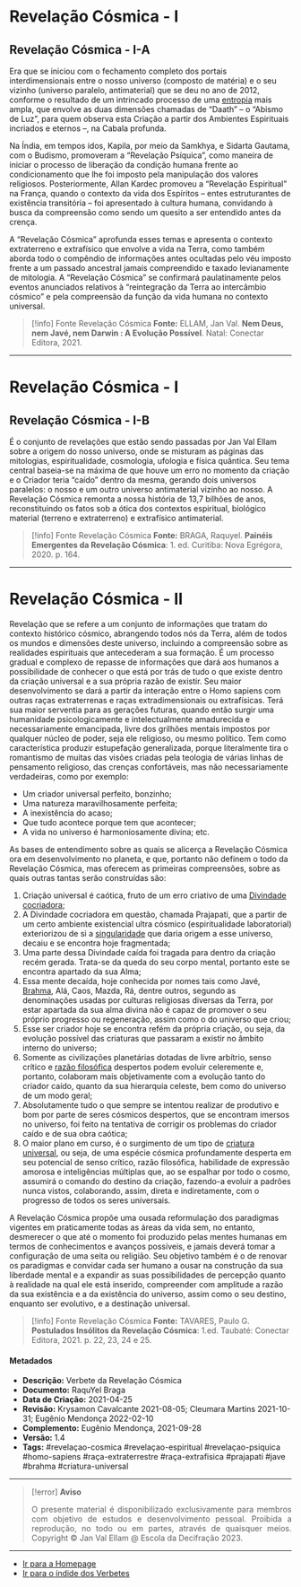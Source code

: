 # Revelação Cósmica - I
## Revelação Cósmica - I-A

Era que se iniciou com o fechamento completo dos portais interdimensionais entre o nosso universo (composto de matéria) e o seu vizinho (universo paralelo, antimaterial) que se deu no ano de 2012, conforme o resultado de um intrincado processo de uma [entropia](Entropia.md) mais ampla, que envolve as duas dimensões chamadas de “Daath” – o “Abismo de Luz”, para quem observa esta Criação a partir dos Ambientes Espirituais incriados e eternos –, na Cabala profunda.

Na Índia, em tempos idos, Kapila, por meio da Samkhya, e Sidarta Gautama, com o Budismo, promoveram a “Revelação Psíquica”, como maneira de iniciar o processo de liberação da condição humana frente ao condicionamento que lhe foi imposto pela manipulação dos valores religiosos. Posteriormente, Allan Kardec promoveu a “Revelação Espiritual” na França, quando o contexto da vida dos Espíritos – entes estruturantes de existência transitória – foi apresentado à cultura humana, convidando à busca da compreensão como sendo um quesito a ser entendido antes da crença.

A “Revelação Cósmica” aprofunda esses temas e apresenta o contexto extraterreno e extrafísico que envolve a vida na Terra, como também aborda todo o compêndio de informações antes ocultadas pelo véu imposto frente a um passado ancestral jamais compreendido e taxado levianamente de mitologia. A “Revelação Cósmica” se confirmará paulatinamente pelos eventos anunciados relativos à “reintegração da Terra ao intercâmbio cósmico” e pela compreensão da função da vida humana no contexto universal.

> [!info] Fonte Revelação Cósmica
>**Fonte:** ELLAM, Jan Val. **Nem Deus, nem Javé, nem Darwin : A Evolução Possível**. Natal: Conectar Editora, 2021. 

---
# Revelação Cósmica - I
## Revelação Cósmica - I-B

É o conjunto de revelações que estão sendo passadas por Jan Val Ellam sobre a origem do nosso universo, onde se misturam as páginas das mitologias, espiritualidade, cosmologia, ufologia e física quântica. Seu tema central baseia-se na máxima de que houve um erro no momento da criação e o Criador teria “caído” dentro da mesma, gerando dois universos paralelos: o nosso e um outro universo antimaterial vizinho ao nosso. A Revelação Cósmica remonta a nossa história de 13,7 bilhões de anos, reconstituindo os fatos sob a ótica dos contextos espiritual, biológico material (terreno e extraterreno) e extrafísico antimaterial.

> [!info] Fonte Revelação Cósmica
>**Fonte:** BRAGA, Raquyel. **Painéis Emergentes da Revelação Cósmica**: 1. ed. Curitiba: Nova Egrégora, 2020. p. 164. 

---
# Revelação Cósmica - II

Revelação que se refere a um conjunto de informações que tratam do contexto histórico cósmico, abrangendo todos nós da Terra, além de todos os mundos e dimensões deste universo, incluindo a compreensão sobre as realidades espirituais que antecederam a sua formação. É um processo gradual e complexo de repasse de informações que dará aos humanos a possibilidade de conhecer o que está por trás de tudo o que existe dentro da criação universal e a sua própria razão de existir. Seu maior desenvolvimento se dará a partir da interação entre o Homo sapiens com outras raças extraterrenas e raças extradimensionais ou extrafísicas. Terá sua maior serventia para as gerações futuras, quando então surgir uma humanidade psicologicamente e intelectualmente amadurecida e necessariamente emancipada, livre dos grilhões mentais impostos por qualquer núcleo de poder, seja ele religioso, ou mesmo político. Tem como característica produzir estupefação generalizada, porque literalmente tira o romantismo de muitas das visões criadas pela teologia de várias linhas de pensamento religioso, das crenças confortáveis, mas não necessariamente verdadeiras, como por exemplo: 

- Um criador universal perfeito, bonzinho; 
- Uma natureza maravilhosamente perfeita; 
- A inexistência do acaso; 
- Que tudo acontece porque tem que acontecer; 
- A vida no universo é harmoniosamente divina; etc. 

As bases de entendimento sobre as quais se alicerça a Revelação Cósmica ora em desenvolvimento no planeta, e que, portanto não definem o todo da Revelação Cósmica, mas oferecem as primeiras compreensões, sobre as quais outras tantas serão construídas são: 

1. Criação universal é caótica, fruto de um erro criativo de uma [Divindade cocriadora](Divindades%20Cocriadoras.md); 
2. A Divindade cocriadora em questão, chamada Prajapati, que a partir de um certo ambiente existencial ultra cósmico (espiritualidade laboratorial) exteriorizou de si a [singularidade](Singularidade.md) que daria origem a esse universo, decaiu e se encontra hoje fragmentada; 
3. Uma parte dessa Divindade caída foi tragada para dentro da criação recém gerada. Trata-se da queda do seu corpo mental, portanto este se encontra apartado da sua Alma; 
4. Essa mente decaída, hoje conhecida por nomes tais como Javé, [Brahma](Brahma.md), Alá, Caos, Mazda, Rá, dentre outros, segundo as denominações usadas por culturas religiosas diversas da Terra, por estar apartada da sua alma divina não é capaz de promover o seu próprio progresso ou regeneração, assim como o do universo que criou; 
5. Esse ser criador hoje se encontra refém da própria criação, ou seja, da evolução possível das criaturas que passaram a existir no âmbito interno do universo; 
6. Somente as civilizações planetárias dotadas de livre arbítrio, senso crítico e [razão filosófica](Razão%20Filosófica.md) despertos podem evoluir celeremente e, portanto, colaboram mais objetivamente com a evolução tanto do criador caído, quanto da sua hierarquia celeste, bem como do universo de um modo geral; 
7. Absolutamente tudo o que sempre se intentou realizar de produtivo e bom por parte de seres cósmicos despertos, que se encontram imersos no universo, foi feito na tentativa de corrigir os problemas do criador caído e de sua obra caótica; 
8. O maior plano em curso, é o surgimento de um tipo de [criatura universal](Criatura%20Universal.md), ou seja, de uma espécie cósmica profundamente desperta em seu potencial de senso crítico, razão filosófica, habilidade de expressão amorosa e inteligências múltiplas que, ao se espalhar por todo o cosmo, assumirá o comando do destino da criação, fazendo-a evoluir a padrões nunca vistos, colaborando, assim, direta e indiretamente, com o progresso de todos os seres universais.

A Revelação Cósmica propõe uma ousada reformulação dos paradigmas vigentes em praticamente todas as áreas da vida sem, no entanto, desmerecer o que até o momento foi produzido pelas mentes humanas em termos de conhecimentos e avanços possíveis, e jamais deverá tomar a configuração de uma seita ou religião. Seu objetivo também é o de renovar os paradigmas e convidar cada ser humano a ousar na construção da sua liberdade mental e a expandir as suas possibilidades de percepção quanto à realidade na qual ele está inserido, compreender com amplitude a razão da sua existência e a da existência do universo, assim como o seu destino, enquanto ser evolutivo, e a destinação universal.

> [!info] Fonte Revelação Cósmica
>**Fonte:** TAVARES, Paulo G. **Postulados Insólitos da Revelação Cósmica**: 1.ed. Taubaté: Conectar Editora, 2021. p. 22, 23, 24 e 25. 

#### Metadados

- **Descrição:** Verbete da Revelação Cósmica
- **Documento:** RaquYel Braga
- **Data de Criação:** 2021-04-25
- **Revisão:** Krysamon Cavalcante 2021-08-05; Cleumara Martins 2021-10-31; Eugênio Mendonça 2022-02-10
- **Complemento:** Eugênio Mendonça, 2021-09-28
- **Versão:** 1.4
- **Tags:** #revelaçao-cosmica #revelaçao-espiritual #revelaçao-psiquica #homo-sapiens #raça-extraterrestre #raça-extrafisica #prajapati #jave #brahma #criatura-universal

---
> [!error] **Aviso**
> <p align="justify">O presente material é disponibilizado exclusivamente para membros com objetivo de estudos e desenvolvimento pessoal. Proibida a reprodução, no todo ou em partes, através de quaisquer meios. Copyright © Jan Val Ellam @ Escola da Decifração 2023. </p>

---
- [Ir para a Homepage](Homepage.canvas)
- [Ir para o índide dos Verbetes](ÍNDIDE%20GERAL%20DOS%20VERBETES.canvas)